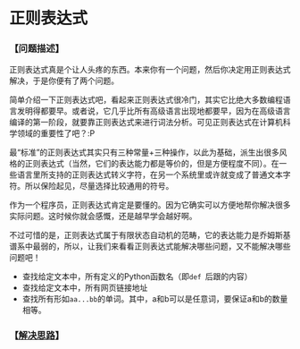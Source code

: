 # 正则表达式
### 【问题描述】

正则表达式真是个让人头疼的东西。本来你有一个问题，然后你决定用正则表达式解决，于是你便有了两个问题。

简单介绍一下正则表达式吧，看起来正则表达式很冷门，其实它比绝大多数编程语言发明得都要早。或者说，它几乎比所有高级语言出现地都要早，因为在高级语言编译的第一阶段，就要靠正则表达式来进行词法分析。可见正则表达式在计算机科学领域的重要性了吧？:P

最“标准”的正则表达式其实只有三种常量+三种操作，以此为基础，派生出很多风格的正则表达式（当然，它们的表达能力都是等价的，但是方便程度不同）。在一些语言里所支持的正则表达式转义字符，在另一个系统里或许就变成了普通文本字符。所以保险起见，尽量选择比较通用的符号。

作为一个程序员，正则表达式肯定是要懂的。因为它确实可以方便地帮你解决很多实际问题。这时候你就会感慨，还是越早学会越好啊。

不过可惜的是，正则表达式属于有限状态自动机的范畴，它的表达能力是乔姆斯基谱系中最弱的，所以，让我们来看看正则表达式能解决哪些问题，又不能解决哪些问题吧！

* 查找给定文本中，所有定义的Python函数名（即`def `后跟的内容）
* 查找给定文本中，所有网页链接地址
* 查找所有形如`aa...bb`的单词。其中，a和b可以是任意词，要保证a和b的数量相等。





### 【[解决思路](solution.md)】

